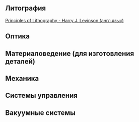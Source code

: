 
## Литография
 [Principles of Lithography - Harry J. Levinson (англ.язык) ](https://disk.yandex.ru/i/vpRRU_KwUkvanA)

## Оптика

## Материаловедение (для изготовления деталей)

## Механика

## Системы управления

## Вакуумные системы
